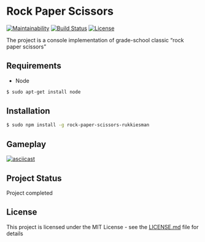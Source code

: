 # Rock Paper Scissors
[![Maintainability](https://api.codeclimate.com/v1/badges/8d1bd71a4baa57ad96a3/maintainability)](https://codeclimate.com/github/RukkiesMan/rock-paper-scissors/maintainability)
[![Build Status](https://travis-ci.org/RukkiesMan/rock-paper-scissors.svg?branch=master)](https://travis-ci.org/RukkiesMan/rock-paper-scissors)
[![License](http://img.shields.io/:license-mit-blue.svg?style=flat-square)](http://badges.mit-license.org)

The project is a console implementation of grade-school classic “rock paper scissors”

## Requirements
* Node
```sh
$ sudo apt-get install node
```

## Installation
```sh
$ sudo npm install -g rock-paper-scissors-rukkiesman
```

## Gameplay
[![asciicast](https://asciinema.org/a/VELEvV5fGtcO25puCUFY8OBV9.svg)](https://asciinema.org/a/VELEvV5fGtcO25puCUFY8OBV9)

## Project Status
Project completed

## License
This project is licensed under the MIT License - see the [LICENSE.md](LICENSE.md) file for details
